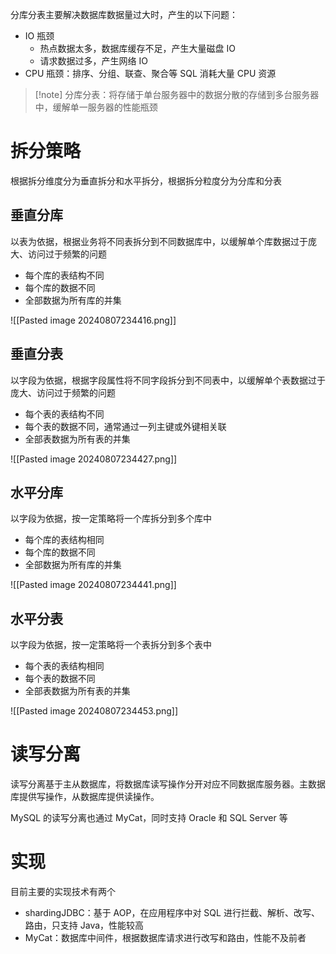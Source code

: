 分库分表主要解决数据库数据量过大时，产生的以下问题：

* IO 瓶颈
    * 热点数据太多，数据库缓存不足，产生大量磁盘 IO
    * 请求数据过多，产生网络 IO
* CPU 瓶颈：排序、分组、联查、聚合等 SQL 消耗大量 CPU 资源

>[!note] 分库分表：将存储于单台服务器中的数据分散的存储到多台服务器中，缓解单一服务器的性能瓶颈
# 拆分策略

根据拆分维度分为垂直拆分和水平拆分，根据拆分粒度分为分库和分表
## 垂直分库

以表为依据，根据业务将不同表拆分到不同数据库中，以缓解单个库数据过于庞大、访问过于频繁的问题
* 每个库的表结构不同
* 每个库的数据不同
* 全部数据为所有库的并集

![[Pasted image 20240807234416.png]]
## 垂直分表

以字段为依据，根据字段属性将不同字段拆分到不同表中，以缓解单个表数据过于庞大、访问过于频繁的问题
* 每个表的表结构不同
* 每个表的数据不同，通常通过一列主键或外键相关联
* 全部表数据为所有表的并集

![[Pasted image 20240807234427.png]]
## 水平分库

以字段为依据，按一定策略将一个库拆分到多个库中
* 每个库的表结构相同
* 每个库的数据不同
* 全部数据为所有库的并集

![[Pasted image 20240807234441.png]]
## 水平分表

以字段为依据，按一定策略将一个表拆分到多个表中
* 每个表的表结构相同
* 每个表的数据不同
* 全部表数据为所有表的并集

![[Pasted image 20240807234453.png]]
# 读写分离

读写分离基于主从数据库，将数据库读写操作分开对应不同数据库服务器。主数据库提供写操作，从数据库提供读操作。

MySQL 的读写分离也通过 MyCat，同时支持 Oracle 和 SQL Server 等

# 实现

目前主要的实现技术有两个

* shardingJDBC：基于 AOP，在应用程序中对 SQL 进行拦截、解析、改写、路由，只支持 Java，性能较高
* MyCat：数据库中间件，根据数据库请求进行改写和路由，性能不及前者

‍
